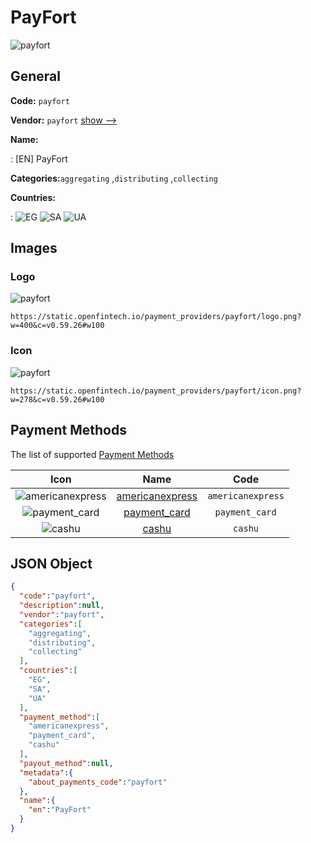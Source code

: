 
# PayFort 
![payfort](https://static.openfintech.io/payment_providers/payfort/logo.png?w=400&c=v0.59.26#w100)  

## General 
 
**Code:** `payfort` 
 
**Vendor:** `payfort` [show -->](/vendors/payfort/) 
 
**Name:** 
 
:	[EN] PayFort 
 
**Categories:**`aggregating` ,`distributing` ,`collecting` 
 
 
**Countries:** 
 
:	![EG](https://cdnjs.cloudflare.com/ajax/libs/flag-icon-css/3.3.0/flags/4x3/eg.svg#w24) 	![SA](https://cdnjs.cloudflare.com/ajax/libs/flag-icon-css/3.3.0/flags/4x3/sa.svg#w24) 	![UA](https://cdnjs.cloudflare.com/ajax/libs/flag-icon-css/3.3.0/flags/4x3/ua.svg#w24)  

## Images 

### Logo 
 
![payfort](https://static.openfintech.io/payment_providers/payfort/logo.png?w=400&c=v0.59.26#w100)  

```
https://static.openfintech.io/payment_providers/payfort/logo.png?w=400&c=v0.59.26#w100
```  

### Icon 
 
![payfort](https://static.openfintech.io/payment_providers/payfort/icon.png?w=278&c=v0.59.26#w100)  

```
https://static.openfintech.io/payment_providers/payfort/icon.png?w=278&c=v0.59.26#w100
```  

## Payment Methods 
 
The list of supported [Payment Methods](/payment-methods/) 

|Icon|Name|Code| 
|:---:|:---:|:---:| 
|![americanexpress](https://static.openfintech.io/payment_methods/americanexpress/icon.svg?w=278&c=v0.59.26#w100) |[americanexpress](/payment-methods/americanexpress/)|`americanexpress`| 
|![payment_card](https://static.openfintech.io/payment_methods/payment_card/icon.svg?w=278&c=v0.59.26#w100) |[payment_card](/payment-methods/payment_card/)|`payment_card`| 
|![cashu](https://static.openfintech.io/payment_methods/cashu/icon.png?w=278&c=v0.59.26#w100) |[cashu](/payment-methods/cashu/)|`cashu`| 
 

## JSON Object 

```json
{
  "code":"payfort",
  "description":null,
  "vendor":"payfort",
  "categories":[
    "aggregating",
    "distributing",
    "collecting"
  ],
  "countries":[
    "EG",
    "SA",
    "UA"
  ],
  "payment_method":[
    "americanexpress",
    "payment_card",
    "cashu"
  ],
  "payout_method":null,
  "metadata":{
    "about_payments_code":"payfort"
  },
  "name":{
    "en":"PayFort"
  }
}
```  
